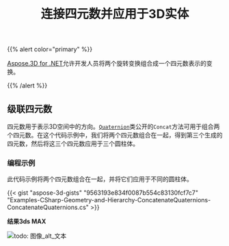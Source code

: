 ﻿---
title: 连接四元数并应用于3D实体
type: docs
weight: 50
url: /zh/net/concatenate-quaternions-and-apply-on-3d-entities/
description: Aspose.3D for .NET允许开发人员将两个旋转变换组合成一个以四元数表示的变换。
---
{{% alert color="primary" %}} 

[Aspose.3D for .NET](https://www.aspose.com/products/3d)允许开发人员将两个旋转变换组合成一个四元数表示的变换。

{{% /alert %}} 
## **级联四元数**
四元数用于表示3D空间中的方向。[`Quaternion`](https://reference.aspose.com/3d/net/aspose.threed.utilities/quaternion)类公开的`Concat`方法可用于组合两个四元数。在这个代码示例中，我们将两个四元数组合在一起，得到第三个生成的四元数，然后将这三个四元数应用于三个圆柱体。
### **编程示例**
此代码示例将两个四元数组合在一起，并将它们应用于不同的圆柱体。

{{< gist "aspose-3d-gists" "9563193e834f0087b554c83130fcf7c7" "Examples-CSharp-Geometry-and-Hierarchy-ConcatenateQuaternions-ConcatenateQuaternions.cs" >}}


**结果3ds MAX**

![todo: 图像_alt_文本](concatenate-quaternions-and-apply-on-3d-entities_1.png)
